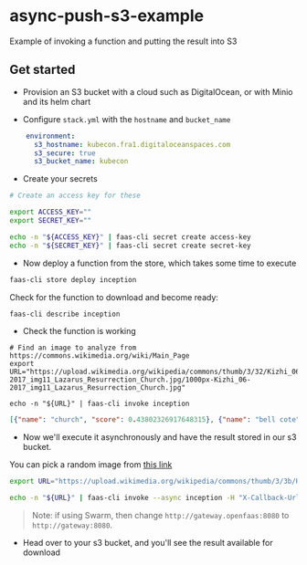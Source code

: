 # async-push-s3-example

Example of invoking a function and putting the result into S3

## Get started

* Provision an S3 bucket with a cloud such as DigitalOcean, or with Minio and its helm chart

* Configure `stack.yml` with the `hostname` and `bucket_name`

```yaml
    environment:
      s3_hostname: kubecon.fra1.digitaloceanspaces.com
      s3_secure: true
      s3_bucket_name: kubecon
```

* Create your secrets

```sh
# Create an access key for these

export ACCESS_KEY=""
export SECRET_KEY=""

echo -n "${ACCESS_KEY}" | faas-cli secret create access-key
echo -n "${SECRET_KEY}" | faas-cli secret create secret-key
```

* Now deploy a function from the store, which takes some time to execute

```sh
faas-cli store deploy inception
```

Check for the function to download and become ready:

```sh
faas-cli describe inception
```

* Check the function is working

```
# Find an image to analyze from https://commons.wikimedia.org/wiki/Main_Page
export URL="https://upload.wikimedia.org/wikipedia/commons/thumb/3/32/Kizhi_06-2017_img11_Lazarus_Resurrection_Church.jpg/1000px-Kizhi_06-2017_img11_Lazarus_Resurrection_Church.jpg"

echo -n "${URL}" | faas-cli invoke inception
```

```json
[{"name": "church", "score": 0.43802326917648315}, {"name": "bell cote", "score": 0.40113094449043274}, {"name": "palace", "score": 0.025248214602470398}, {"name": "worm fence", "score": 0.008437118493020535}, {"name": "monastery", "score": 0.006785948295146227}, {"name": "boathouse", "score": 0.0067488932982087135}, {"name": "lakeside", "score": 0.006559893023222685}, {"name": "stupa", "score": 0.005963603965938091}, {"name": "picket fence", "score": 0.005611276254057884}, {"name": "barn", "score": 0.005575225688517094}]
```

* Now we'll execute it asynchronously and have the result stored in our s3 bucket.

You can pick a random image from [this link](https://commons.wikimedia.org/wiki/Special:Random/File)

```sh
export URL="https://upload.wikimedia.org/wikipedia/commons/thumb/3/3b/Haut_Santenay_Vue_d%27ensemble_18.jpg/1600px-Haut_Santenay_Vue_d%27ensemble_18.jpg"

echo -n "${URL}" | faas-cli invoke --async inception -H "X-Callback-Url=http://gateway:8080/function/push-s3"
```

> Note: if using Swarm, then change `http://gateway.openfaas:8080` to `http://gateway:8080`.

* Head over to your s3 bucket, and you'll see the result available for download

